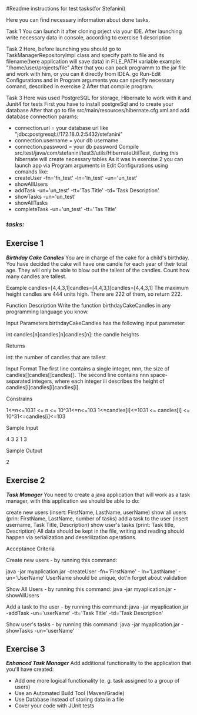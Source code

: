 #Readme instructions for test tasks(for Stefanini)

Here you can find necessary information about done tasks.

Task 1
You can launch it after cloning prject via your IDE.
After launching write necessary data in console, according to exercise 1 description

Task 2
Here, before launching you should go to TaskManagerRepositoryImpl class and specify path to file and its filename(here application will save data) in FILE_PATH variable
example: "/home/user/projects/file"
After that you can pack programm to the jar file and work with him, or you can it directly from IDEA.
go Run-Edit Configurations and in Program arguments you can specify necessary comand, described in exercise 2
After that compile program.

Task 3
Here was used PostgreSQL for storage, Hibernate to work with it and Junit4 for tests
First you have to install postgreSql and to create your database
After that go to file src/main/resources/hibernate.cfg.xml and add database connection params:
  - connection.url = your database url like "jdbc:postgresql://172.18.0.2:5432/stefanini"
  - connection.username = your db username
  - connection.password = your db password
Compile src/test/java/com/stefanini/test3/utils/HibernateUtilTest, during this hibernate will create necessary tables
As it was in exercise 2 you can launch app via Program arguments in Edit Configurations using comands like:
- createUser -fn='fn_test' -ln='ln_test' -un='un_test'
- showAllUsers
- addTask -un='un_test' -tt='Tas Title' -td='Task Description'
- showTasks -un='un_test'
- showAllTasks
- completeTask -un='un_test' -tt='Tas Title'



### _**tasks:**_

## Exercise 1

_**Birthday Cake Candles**_
You are in charge of the cake for a child's birthday. You have decided the cake will have one candle for each year of their total age. They will only be able to blow out the tallest of the candles. Count how many candles are tallest.

Example
candles=[4,4,3,1]candles=[4,4,3,1]candles=[4,4,3,1]
The maximum height candles are 444 units high. There are 222 of them, so return 222.

Function Description
Write the function birthdayCakeCandles in any programming language you know.

Input Parameters
birthdayCakeCandles has the following input parameter:

int candles[n]candles[n]candles[n]: the candle heights


Returns

int: the number of candles that are tallest


Input Format
The first line contains a single integer, nnn, the size of candles[]candles[]candles[].
The second line contains nnn space-separated integers, where each integer iii describes the height of candles[i]candles[i]candles[i].

Constrains

1<=n<=1031 <= n <= 10^31<=n<=103
1<=candles[i]<=1031 <= candles[i] <= 10^31<=candles[i]<=103


Sample Input

4
3 2 1 3


Sample Output

2


## Exercise 2

**_Task Manager_**
You need to create a java application that will work as a task manager, with this application we should be able to do:

create new users (insert: FirstName, LastName, userName)
show all users (prin: FirstName, LastName, number of tasks)
add a task to the user (insert username, Task Title, Description)
show user's tasks (print: Task title, Description)
All data should be kept in the file, writing and reading should happen via serialization and deserilization operations.


Acceptance Criteria

Create new users - by running this command:

java -jar myaplication.jar -createUser -fn='FirstName' - ln='LastName' -un='UserName'
UserName should be unique,  dot'n forget about validation


Show All Users - by running this command:
java -jar myaplication.jar -showAllUsers


Add a task to the user - by running this command:
java -jar myaplication.jar -addTask -un='userName' -tt='Task Title' -td='Task Description'


Show user's tasks - by running this command:
java -jar myaplication.jar -showTasks -un='userName'


## **Exercise 3**

_**Enhanced Task Manager**_
Add additional functionality to the application that you'll have   created:

- Add one more logical functionality (e. g. task assigned to a group of users)
- Use an Automated Build Tool (Maven/Gradle)
- Use Database instead of storing data in a file
- Cover your code with JUnit tests
